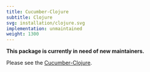 ```yaml
---
title: Cucumber-Clojure
subtitle: Clojure
svg: installation/clojure.svg
implementation: unmaintained
weight: 1300
---
```


**This package is currently in need of new maintainers.**

Please see the [Cucumber-Clojure](https://github.com/cucumber/cucumber-jvm-clojure).
